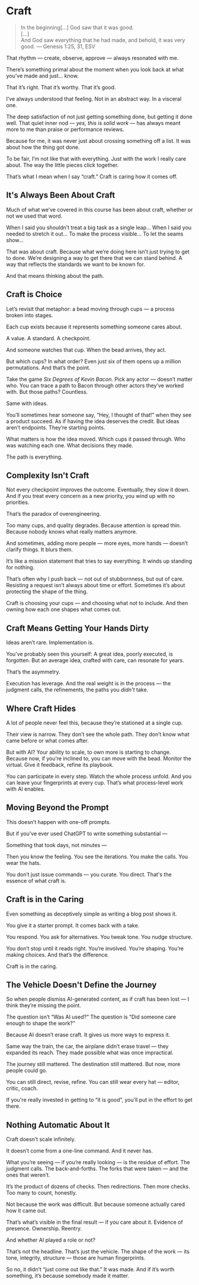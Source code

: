 # Craft

> In the beginning[...] God saw that it was good.<br>
> [...]<br>
> And God saw everything that he had made, and behold, it was very good. — Genesis 1:25, 31, ESV

That rhythm — create, observe, approve — always resonated with me.

There’s something primal about the moment when you look back at what you’ve made and just... know.

That it’s right. That it’s worthy. That it’s good.

I’ve always understood that feeling. Not in an abstract way. In a visceral one.

The deep satisfaction of not just getting something done, but getting it done well. That quiet inner nod — *yes, this is solid work* — has always meant more to me than praise or performance reviews.

Because for me, it was never just about crossing something off a list. It was about how the thing got done.

To be fair, I’m not like that with everything. Just with the work I really care about. The way the little pieces click together.

That’s what I mean when I say “craft.” Craft is caring how it comes off.

## It's Always Been About Craft

Much of what we’ve covered in this course has been about craft, whether or not we used that word.

When I said you shouldn’t treat a big task as a single leap... When I said you needed to stretch it out... To make the process visible... To let the seams show...

That was about craft. Because what we’re doing here isn’t just trying to get to done. We’re designing a way to get there that we can stand behind. A way that reflects the standards we want to be known for.

And that means thinking about the path.

## Craft is Choice

Let’s revisit that metaphor: a bead moving through cups — a process broken into stages.

Each cup exists because it represents something someone cares about.

A value. A standard. A checkpoint.

And someone watches that cup. When the bead arrives, they act.

But which cups? In what order? Even just six of them opens up a million permutations. And that’s the point.

Take the game *Six Degrees of Kevin Bacon.* Pick any actor — doesn’t matter who. You can trace a path to Bacon through other actors they’ve worked with. But those paths? Countless.

Same with ideas.

You’ll sometimes hear someone say, “Hey, I thought of that!” when they see a product succeed. As if having the idea deserves the credit. But ideas aren’t endpoints. They’re starting points.

What matters is how the idea moved. Which cups it passed through. Who was watching each one. What decisions they made.

The path is everything.

## Complexity Isn't Craft

Not every checkpoint improves the outcome. Eventually, they slow it down. And if you treat every concern as a new priority, you wind up with no priorities.

That’s the paradox of overengineering.

Too many cups, and quality degrades. Because attention is spread thin. Because nobody knows what really matters anymore.

And sometimes, adding more people — more eyes, more hands — doesn’t clarify things. It blurs them.

It’s like a mission statement that tries to say everything. It winds up standing for nothing.

That’s often why I push back — not out of stubbornness, but out of care.  Resisting a request isn’t always about time or effort. Sometimes it’s about protecting the shape of the thing.

Craft is choosing your cups — and choosing what not to include. And then owning how each one shapes what comes out.

## Craft Means Getting Your Hands Dirty

Ideas aren’t rare. Implementation is.

You’ve probably seen this yourself: A great idea, poorly executed, is forgotten. But an average idea, crafted with care, can resonate for years.

That’s the asymmetry.

Execution has leverage. And the real weight is in the process — the judgment calls, the refinements, the paths you *didn’t* take.

## Where Craft Hides

A lot of people never feel this, because they’re stationed at a single cup.

Their view is narrow. They don’t see the whole path. They don’t know what came before or what comes after.

But with AI? Your ability to scale, to own more is starting to change.  Because now, if you’re inclined to, you can move with the bead. Monitor the virtual. Give it feedback, refine its playbook.

You can participate in every step. Watch the whole process unfold. And you can leave your fingerprints at every cup.  That’s what process-level work with AI enables.

## Moving Beyond the Prompt

This doesn’t happen with one-off prompts.

But if you’ve ever used ChatGPT to write something substantial —

Something that took days, not minutes —

Then you know the feeling. You see the iterations. You make the calls. You wear the hats.

You don’t just issue commands — you curate. You direct. That's the essence of what craft is.

## Craft is in the Caring

Even something as deceptively simple as writing a blog post shows it.

You give it a starter prompt. It comes back with a take.

You respond. You ask for alternatives. You tweak tone. You nudge structure.

You don’t stop until it reads right. You’re involved. You’re shaping. You’re making choices. And that’s the difference.

Craft is in the caring.

## The Vehicle Doesn't Define the Journey

So when people dismiss AI-generated content, as if craft has been lost — I think they’re missing the point.

The question isn’t “Was AI used?” The question is “Did someone care enough to shape the work?”

Because AI doesn’t erase craft. It gives us more ways to express it.

Same way the train, the car, the airplane didn’t erase travel — they expanded its reach. They made possible what was once impractical.

The journey still mattered. The destination still mattered. But now, more people could go.

You can still direct, revise, refine. You can still wear every hat — editor, critic, coach.

If you're really invested in getting to “it is good”, you’ll put in the effort to get there.

## Nothing Automatic About It

Craft doesn’t scale infinitely.

It doesn’t come from a one-line command. And it never has.

What you’re seeing — if you’re really looking — is the residue of effort. The judgment calls. The back-and-forths. The forks that were taken — and the ones that weren’t.

It’s the product of dozens of checks. Then redirections. Then more checks. Too many to count, honestly.

Not because the work was difficult. But because someone actually cared how it came out.

That’s what’s visible in the final result — if you care about it. Evidence of presence. Ownership. Reentry.

And whether AI played a role or not?

That’s not the headline. That’s just the vehicle. The shape of the work — its tone, integrity, structure — those are human fingerprints.

So no, it didn’t “just come out like that.” It was made. And if it’s worth something, it’s because somebody made it matter.
